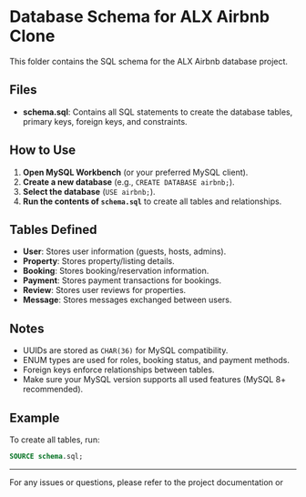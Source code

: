 # Database Schema for ALX Airbnb Clone

This folder contains the SQL schema for the ALX Airbnb database project.

## Files

- **schema.sql**: Contains all SQL statements to create the database tables, primary keys, foreign keys, and constraints.

## How to Use

1. **Open MySQL Workbench** (or your preferred MySQL client).
2. **Create a new database** (e.g., `CREATE DATABASE airbnb;`).
3. **Select the database** (`USE airbnb;`).
4. **Run the contents of `schema.sql`** to create all tables and relationships.

## Tables Defined

- **User**: Stores user information (guests, hosts, admins).
- **Property**: Stores property/listing details.
- **Booking**: Stores booking/reservation information.
- **Payment**: Stores payment transactions for bookings.
- **Review**: Stores user reviews for properties.
- **Message**: Stores messages exchanged between users.

## Notes

- UUIDs are stored as `CHAR(36)` for MySQL compatibility.
- ENUM types are used for roles, booking status, and payment methods.
- Foreign keys enforce relationships between tables.
- Make sure your MySQL version supports all used features (MySQL 8+ recommended).

## Example

To create all tables, run:
```sql
SOURCE schema.sql;
```

---

For any issues or questions, please refer to the project documentation or